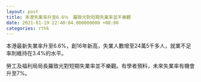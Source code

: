 ```yaml
---
layout: post
title: 本港失業率升至6.6％　羅致光對短期失業率並不樂觀
date: 2021-01-19 22:40:04.000000000 +08:00
categories: rthk
---
```


本港最新失業率升至6.6%，創16年新高，失業人數增至24萬5千多人，就業不足率則維持在3.4%的水平。

勞工及福利局局長羅致光對短期失業率並不樂觀。有學者預料，未來失業率有機會升至7%。
